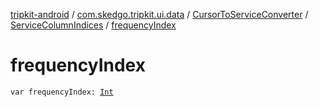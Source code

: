 [tripkit-android](../../../index.md) / [com.skedgo.tripkit.ui.data](../../index.md) / [CursorToServiceConverter](../index.md) / [ServiceColumnIndices](index.md) / [frequencyIndex](./frequency-index.md)

# frequencyIndex

`var frequencyIndex: `[`Int`](https://kotlinlang.org/api/latest/jvm/stdlib/kotlin/-int/index.html)